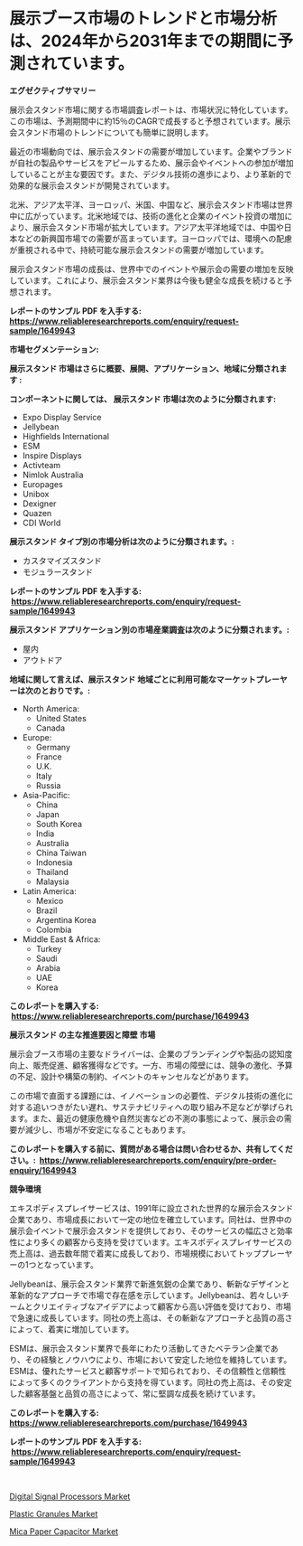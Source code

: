 <p><h1>展示ブース市場のトレンドと市場分析は、2024年から2031年までの期間に予測されています。</h1></p><p><strong>エグゼクティブサマリー</strong></p>
<p><p>展示会スタンド市場に関する市場調査レポートは、市場状況に特化しています。この市場は、予測期間中に約15％のCAGRで成長すると予想されています。展示会スタンド市場のトレンドについても簡単に説明します。</p><p>最近の市場動向では、展示会スタンドの需要が増加しています。企業やブランドが自社の製品やサービスをアピールするため、展示会やイベントへの参加が増加していることが主な要因です。また、デジタル技術の進歩により、より革新的で効果的な展示会スタンドが開発されています。</p><p>北米、アジア太平洋、ヨーロッパ、米国、中国など、展示会スタンド市場は世界中に広がっています。北米地域では、技術の進化と企業のイベント投資の増加により、展示会スタンド市場が拡大しています。アジア太平洋地域では、中国や日本などの新興国市場での需要が高まっています。ヨーロッパでは、環境への配慮が重視される中で、持続可能な展示会スタンドの需要が増加しています。</p><p>展示会スタンド市場の成長は、世界中でのイベントや展示会の需要の増加を反映しています。これにより、展示会スタンド業界は今後も健全な成長を続けると予想されます。</p></p>
<p><strong>レポートのサンプル PDF を入手する: <a href="https://www.reliableresearchreports.com/enquiry/request-sample/1649943">https://www.reliableresearchreports.com/enquiry/request-sample/1649943</a></strong></p>
<p><strong>市場セグメンテーション:</strong></p>
<p><strong> 展示スタンド 市場はさらに概要、展開、アプリケーション、地域に分類されます :</strong></p>
<p><strong>コンポーネントに関しては、 展示スタンド 市場は次のように分類されます: &nbsp;</strong></p>
<p><ul><li>Expo Display Service</li><li>Jellybean</li><li>Highfields International</li><li>ESM</li><li>Inspire Displays</li><li>Activteam</li><li>Nimlok Australia</li><li>Europages</li><li>Unibox</li><li>Dexigner</li><li>Quazen</li><li>CDI World</li></ul></p>
<p><strong> 展示スタンド タイプ別の市場分析は次のように分類されます。:</strong></p>
<p><ul><li>カスタマイズスタンド</li><li>モジュラースタンド</li></ul></p>
<p><strong>レポートのサンプル PDF を入手する: &nbsp;<a href="https://www.reliableresearchreports.com/enquiry/request-sample/1649943">https://www.reliableresearchreports.com/enquiry/request-sample/1649943</a></strong></p>
<p><strong> 展示スタンド アプリケーション別の市場産業調査は次のように分類されます。:</strong></p>
<p><ul><li>屋内</li><li>アウトドア</li></ul></p>
<p><strong>地域に関して言えば、展示スタンド 地域ごとに利用可能なマーケットプレーヤーは次のとおりです。:</strong></p>
<p><ul>
    <li>
        North America:
        <ul>
            <li>United States</li>
            <li>Canada</li>
        </ul>
    </li>
    <li>
        Europe:
        <ul>
            <li>Germany</li>
            <li>France</li>
            <li>U.K.</li>
            <li>Italy</li>
            <li>Russia</li>
        </ul>
    </li>
    <li>
        Asia-Pacific:
        <ul>
            <li>China</li>
            <li>Japan</li>
            <li>South Korea</li>
            <li>India</li>
            <li>Australia</li>
            <li>China Taiwan</li>
            <li>Indonesia</li>
            <li>Thailand</li>
            <li>Malaysia</li>
        </ul>
    </li>
    <li>
        Latin America:
        <ul>
            <li>Mexico</li>
            <li>Brazil</li>
            <li>Argentina Korea</li>
            <li>Colombia</li>
        </ul>
    </li>
    <li>
        Middle East & Africa:
        <ul>
            <li>Turkey</li>
            <li>Saudi</li>
            <li>Arabia</li>
            <li>UAE</li>
            <li>Korea</li>
        </ul>
    </li>
    </ul></p>
<p><strong>このレポートを購入する: &nbsp;<a href="https://www.reliableresearchreports.com/purchase/1649943">https://www.reliableresearchreports.com/purchase/1649943</a></strong></p>
<p><strong>展示スタンド の主な推進要因と障壁 市場</strong></p>
<p><p>展示会ブース市場の主要なドライバーは、企業のブランディングや製品の認知度向上、販売促進、顧客獲得などです。一方、市場の障壁には、競争の激化、予算の不足、設計や構築の制約、イベントのキャンセルなどがあります。</p><p>この市場で直面する課題には、イノベーションの必要性、デジタル技術の進化に対する追いつきがたい遅れ、サステナビリティへの取り組み不足などが挙げられます。また、最近の健康危機や自然災害などの不測の事態によって、展示会の需要が減少し、市場が不安定になることもあります。</p></p>
<p><strong>このレポートを購入する前に、質問がある場合は問い合わせるか、共有してください。:&nbsp; <a href="https://www.reliableresearchreports.com/enquiry/pre-order-enquiry/1649943">https://www.reliableresearchreports.com/enquiry/pre-order-enquiry/1649943</a></strong></p>
<p><strong>競争環境</strong></p>
<p><p>エキスポディスプレイサービスは、1991年に設立された世界的な展示会スタンド企業であり、市場成長において一定の地位を確立しています。同社は、世界中の展示会イベントで展示会スタンドを提供しており、そのサービスの幅広さと効率性により多くの顧客から支持を受けています。エキスポディスプレイサービスの売上高は、過去数年間で着実に成長しており、市場規模においてトッププレーヤーの1つとなっています。</p><p>Jellybeanは、展示会スタンド業界で新進気鋭の企業であり、斬新なデザインと革新的なアプローチで市場で存在感を示しています。Jellybeanは、若々しいチームとクリエイティブなアイデアによって顧客から高い評価を受けており、市場で急速に成長しています。同社の売上高は、その斬新なアプローチと品質の高さによって、着実に増加しています。</p><p>ESMは、展示会スタンド業界で長年にわたり活動してきたベテラン企業であり、その経験とノウハウにより、市場において安定した地位を維持しています。ESMは、優れたサービスと顧客サポートで知られており、その信頼性と信頼性によって多くのクライアントから支持を得ています。同社の売上高は、その安定した顧客基盤と品質の高さによって、常に堅調な成長を続けています。</p></p>
<p><strong>このレポートを購入する: &nbsp; <a href="https://www.reliableresearchreports.com/purchase/1649943">https://www.reliableresearchreports.com/purchase/1649943</a></strong></p>
<p><strong>レポートのサンプル PDF を入手する: &nbsp;<a href="https://www.reliableresearchreports.com/enquiry/request-sample/1649943">https://www.reliableresearchreports.com/enquiry/request-sample/1649943</a></strong><strong></strong></p>
<p>&nbsp;</p>
<p><p><a href="https://github.com/vimar16th/Market-Research-Report-List-3/blob/main/digital-signal-processors-market.md">Digital Signal Processors Market</a></p><p><a href="https://picayune-night-cbd.notion.site/Global-Plastic-Granules-Market-by-Types-Applications-and-Major-Players-with-Regional-Growth-Rate--38d9bbb961e047fc9679b96bc076402c">Plastic Granules Market</a></p><p><a href="https://github.com/JameTravis/Market-Research-Report-List-4/blob/main/mica-paper-capacitor-market.md">Mica Paper Capacitor Market</a></p></p>